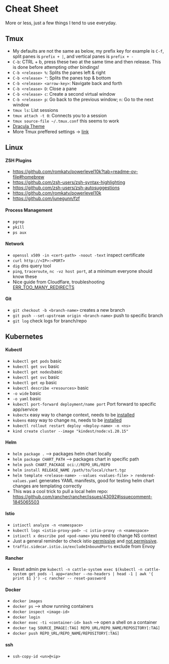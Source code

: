 # Cheat Sheet

More or less, just a few things I tend to use everyday. 

## Tmux

- My defaults are not the same as below, my prefix key for example is `C-f`, split panes is `prefix + |`, and vertical panes is `prefix + -` 
- `C-b`: CTRL + b, press these two at the same time and then release. This is done before attempting other bindings!
- `C-b <release> %`: Splits the panes left & right
- `C-b <release> "`: Splits the panes top & bottom
- `C-b <release> <arrow-key>`: Navigate back and forth
- `C-b <release> D`: Close a pane
- `C-b <release> c`: Create a second virtual window
- `C-b <release> p`: Go back to the previous window; `n`: Go to the next window
- `tmux ls`: List sessions
- `tmux attach -t 0`: Connects you to a session
- `tmux source-file ~/.tmux.conf` this seems to work 
- [Dracula Theme](https://dev.to/andrenbrandao/terminal-setup-with-zsh-tmux-dracula-theme-48lm)
- More Tmux preffered settings -> [link](https://hamvocke.com/blog/a-quick-and-easy-guide-to-tmux/)

## Linux

#### ZSH Plugins

- https://github.com/romkatv/powerlevel10k?tab=readme-ov-file#homebrew
- https://github.com/zsh-users/zsh-syntax-highlighting
- https://github.com/zsh-users/zsh-autosuggestions
- https://github.com/romkatv/powerlevel10k
- https://github.com/junegunn/fzf

#### Process Management

- `pgrep`
- `pkill`
- `ps aux`

#### Network

- `openssl x509 -in <cert-path> -noout -text` inspect certificate
- `curl http://<IP>:<PORT>`
- `dig` dns query tool
- `ping`, `traceroute`, `nc -vz host port`, at a minimum everyone should know these
- Nice guide from Cloudflare, troubleshooting [ERR_TOO_MANY_REDIRECTS](https://developers.cloudflare.com/ssl/troubleshooting/too-many-redirects/)

#### Git

- `git checkout -b <branch-name>` creates a new branch
- `git push --set-upstream origin <branch-name>` push to specific branch
- `git log` check logs for branch/repo

## Kubernetes

#### Kubectl

- `kubectl get pods` basic
- `kubectl get svc` basic
- `kubectl get nodes`basic
- `kubectl get svc` basic
- `kubectl get ep` basic
- `kubectl describe <resources>` basic
- `-o wide` basic
- `-o yaml` basic
- `kubectl port-forward deployment/name port` Port forward to specific app/service
- `kubectx` easy way to change context, needs to be [installed](https://github.com/ahmetb/kubectx)
- `kubens` easy way to change ns, needs to be [installed](https://github.com/ahmetb/kubectx/blob/master/kubens)
- `kubectl rollout restart deploy <deploy-name> -n <ns>`
- `kind create cluster --image "kindest/node:v1.20.15"`

#### Helm

- `helm package .` --> packages helm chart locally
- `helm package CHART_PATH` --> packages chart in specific path
- `helm push CHART_PACKAGE oci://REPO_URL/REPO`
- `helm install RELEASE_NAME /path/to/local/chart.tgz`
- `helm template <release-name> --values <values-file> > rendered-values.yaml` generates YAML manifests, good for testing helm chart changes are templating correctly
- This was a cool trick to pull a local helm repo: https://github.com/rancher/rancher/issues/43092#issuecomment-1845065503

#### Istio

- `istioctl analyze -n <namespace>`
- `kubectl logs <istio-proxy-pod> -c istio-proxy -n <namespace>`
- `istioctl x describe pod <pod-name>` you need to change NS context
- Just a general reminder to check istio [permissive](https://istio.io/latest/docs/concepts/security/#permissive-mtls) and [not permissive](https://istio.io/latest/docs/concepts/security/#strict-mtls).
- `traffic.sidecar.istio.io/excludeInboundPorts` exclude from Envoy

#### Rancher

- Reset admin pw `kubectl -n cattle-system exec $(kubectl -n cattle-system get pods -l app=rancher --no-headers | head -1 | awk '{ print $1 }') -c rancher -- reset-password`

#### Docker
- `docker images`
- `docker ps` --> show running containers
- `docker inspect <image-id>`
- `docker login`
- `docker exec -ti <container-id> bash` --> open a shell on a container
- `docker tag SOURCE_IMAGE[:TAG] REPO_URL/REPO_NAME/REPOSITORY[:TAG]`
- `docker push REPO_URL/REPO_NAME/REPOSITORY[:TAG]`

#### ssh 

- `ssh-copy-id <un>@<ip>`
